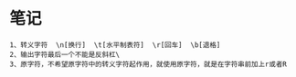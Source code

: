 # 笔记
    1、转义字符  \n[换行]  \t[水平制表符]  \r[回车]  \b[退格]
    2、输出字符最后一个不能是反斜杠\
    3、原字符，不希望原字符中的转义字符起作用，就使用原字符，就是在字符串前加上r或者R
